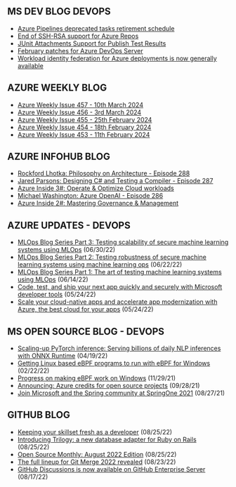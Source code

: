 ## MS DEV BLOG DEVOPS 

<!-- DEVBLOGDEVOPS:START -->
- [Azure Pipelines deprecated tasks retirement schedule](https://devblogs.microsoft.com/devops/azure-pipelines-deprecated-tasks-retirement-schedule/)
- [End of SSH-RSA support for Azure Repos](https://devblogs.microsoft.com/devops/ssh-rsa-deprecation/)
- [JUnit Attachments Support for Publish Test Results](https://devblogs.microsoft.com/devops/junit-attachments-support-for-publish-test-results/)
- [February patches for Azure DevOps Server](https://devblogs.microsoft.com/devops/february-patches-for-azure-devops-server-3/)
- [Workload identity federation for Azure deployments is now generally available](https://devblogs.microsoft.com/devops/workload-identity-federation-for-azure-deployments-is-now-generally-available/)
<!-- DEVBLOGDEVOPS:END -->


## AZURE WEEKLY BLOG

<!-- AZUREWEEKLY:START -->
- [Azure Weekly Issue 457 - 10th March 2024](https://azureweekly.info/issue-457.html)
- [Azure Weekly Issue 456 - 3rd March 2024](https://azureweekly.info/issue-456.html)
- [Azure Weekly Issue 455 - 25th February 2024](https://azureweekly.info/issue-455.html)
- [Azure Weekly Issue 454 - 18th February 2024](https://azureweekly.info/issue-454.html)
- [Azure Weekly Issue 453 - 11th February 2024](https://azureweekly.info/issue-453.html)
<!-- AZUREWEEKLY:END -->

## AZURE INFOHUB BLOG 

<!-- AZUREINFOHUB:START -->
- [Rockford Lhotka: Philosophy on Architecture - Episode 288](http://feed.azuredevops.show/rockford-lhotka-philosophy-on-architecture-episode-288)
- [Jared Parsons: Designing C# and Testing a Compiler - Episode 287](http://feed.azuredevops.show/jared-parsons-designing-c-and-testing-a-compiler-episode-287)
- [Azure Inside 3#: Operate &amp; Optimize Cloud workloads](https://www.youtube.com/watch?v=01w-quSm_8g)
- [Michael Washington: Azure OpenAI - Episode 286](http://feed.azuredevops.show/michael-washington-azure-openai-episode-286)
- [Azure Inside 2#: Mastering Governance &amp; Management](https://www.youtube.com/watch?v=BiQU-MYEYJs)
<!-- AZUREINFOHUB:END -->


## AZURE UPDATES - DEVOPS 

<!-- AZUREUPDATES:START -->

 - [MLOps Blog Series Part 3: Testing scalability of secure machine learning systems using MLOps](https://azure.microsoft.com/blog/mlops-blog-series-part-3-testing-scalability-of-secure-machine-learning-systems-using-mlops/) (06/30/22)
 - [MLOps Blog Series Part 2: Testing robustness of secure machine learning systems using machine learning ops](https://azure.microsoft.com/blog/mlops-blog-series-part-2-testing-robustness-of-secure-machine-learning-systems-using-machine-learning-ops/) (06/22/22)
 - [MLOps Blog Series Part 1: The art of testing machine learning systems using MLOps](https://azure.microsoft.com/blog/mlops-blog-series-part-1-the-art-of-testing-machine-learning-systems-using-mlops/) (06/14/22)
 - [Code, test, and ship your next app quickly and securely with Microsoft developer tools](https://azure.microsoft.com/blog/code-test-and-ship-your-next-app-quickly-and-securely-with-microsoft-developer-tools/) (05/24/22)
 - [Scale your cloud-native apps and accelerate app modernization with Azure, the best cloud for your apps](https://azure.microsoft.com/blog/scale-your-cloudnative-apps-and-accelerate-app-modernization-with-azure-the-best-cloud-for-your-apps/) (05/24/22)
<!-- AZUREUPDATES:END -->


## MS OPEN SOURCE BLOG - DEVOPS 

<!-- MSOPENSOURCEBLOG:START -->

 - [Scaling-up PyTorch inference: Serving billions of daily NLP inferences with ONNX Runtime](https://cloudblogs.microsoft.com/opensource/2022/04/19/scaling-up-pytorch-inference-serving-billions-of-daily-nlp-inferences-with-onnx-runtime/) (04/19/22)
 - [Getting Linux based eBPF programs to run with eBPF for Windows](https://cloudblogs.microsoft.com/opensource/2022/02/22/getting-linux-based-ebpf-programs-to-run-with-ebpf-for-windows/) (02/22/22)
 - [Progress on making eBPF work on Windows](https://cloudblogs.microsoft.com/opensource/2021/11/29/progress-on-making-ebpf-work-on-windows/) (11/29/21)
 - [Announcing: Azure credits for open source projects](https://cloudblogs.microsoft.com/opensource/2021/09/28/announcing-azure-credits-for-open-source-projects/) (09/28/21)
 - [Join Microsoft and the Spring community at SpringOne 2021](https://cloudblogs.microsoft.com/opensource/2021/08/27/join-microsoft-and-the-spring-community-at-springone-2021/) (08/27/21)
<!-- MSOPENSOURCEBLOG:END -->


## GITHUB BLOG


<!-- GITHUB:START -->

 - [Keeping your skillset fresh as a developer](https://github.blog/2022-08-25-keeping-your-skillset-fresh-as-a-developer/) (08/25/22)
 - [Introducing Trilogy: a new database adapter for Ruby on Rails](https://github.blog/2022-08-25-introducing-trilogy-a-new-database-adapter-for-ruby-on-rails/) (08/25/22)
 - [Open Source Monthly: August 2022 Edition](https://github.blog/2022-08-25-open-source-monthly-august-2022-edition/) (08/25/22)
 - [The full lineup for Git Merge 2022 revealed](https://github.blog/2022-08-23-the-full-lineup-for-git-merge-2022-revealed/) (08/23/22)
 - [GitHub Discussions is now available on GitHub Enterprise Server](https://github.blog/2022-08-17-github-discussions-is-now-available-on-github-enterprise-server/) (08/17/22)
<!-- GITHUB:END -->
